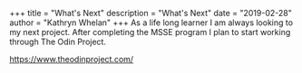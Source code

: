 +++
title = "What's Next"
description = "What's Next"
date = "2019-02-28"
author = "Kathryn Whelan"
+++
As a life long learner I am always looking to my  next project. After completing the MSSE program I plan to start working through The Odin Project.  

https://www.theodinproject.com/

